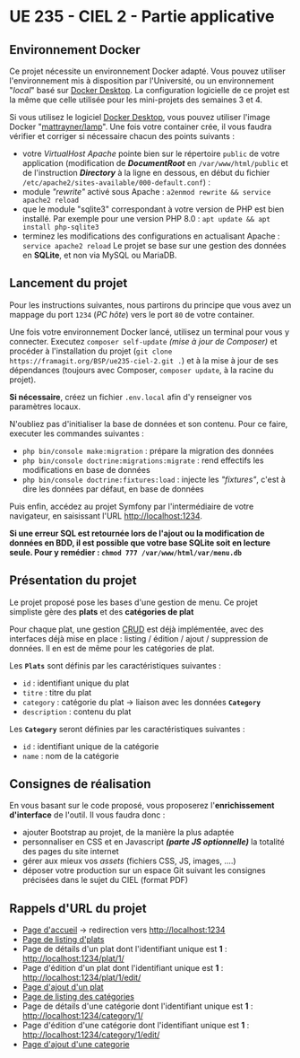 UE 235 - CIEL 2 - Partie applicative
==================================

## Environnement Docker ##

Ce projet nécessite un environnement Docker adapté. Vous pouvez utiliser l'environnement mis à disposition par l'Université, ou un environnement "*local*" basé sur [Docker Desktop](https://docs.docker.com/docker-for-windows/install/). La configuration logicielle de ce projet est la même que celle utilisée pour les mini-projets des semaines 3 et 4.

Si vous utilisez le logiciel [Docker Desktop](https://docs.docker.com/docker-for-windows/install/), vous pouvez utiliser l'image Docker "[mattrayner/lamp](https://hub.docker.com/r/mattrayner/lamp)". Une fois votre container crée, il vous faudra vérifier et corriger si nécessaire chacun des points suivants :
  * votre *VirtualHost Apache* pointe bien sur le répertoire `public` de votre application (modification de ***DocumentRoot*** en `/var/www/html/public` et de l'instruction ***Directory*** à la ligne en dessous, en début du fichier `/etc/apache2/sites-available/000-default.conf`) : 
  * module *"rewrite"* activé sous Apache : `a2enmod rewrite && service apache2 reload` 
  * que le module "sqlite3" correspondant à votre version de PHP est bien installé. Par exemple pour une version PHP 8.0 : `apt update && apt install php-sqlite3`
  * terminez les modifications des configurations en actualisant Apache : `service apache2 reload`
Le projet se base sur une gestion des données en **SQLite**, et non via MySQL ou MariaDB.


## Lancement du projet ##

Pour les instructions suivantes, nous partirons du principe que vous avez un mappage du port `1234` (*PC hôte*) vers le port `80` de votre container.

Une fois votre environnement Docker lancé, utilisez un terminal pour vous y connecter. Executez `composer self-update` *(mise à jour de Composer)* et procéder à l'installation du projet (`git clone https://framagit.org/BSP/ue235-ciel-2.git .`) et à la mise à jour de ses dépendances (toujours avec Composer, `composer update`, à la racine du projet). 

**Si nécessaire**, créez un fichier `.env.local` afin d'y renseigner vos paramètres locaux.

N'oubliez pas d'initialiser la base de données et son contenu. Pour ce faire, executer les commandes suivantes : 
  * `php bin/console make:migration` : prépare la migration des données
  * `php bin/console doctrine:migrations:migrate` : rend effectifs les modifications en base de données
  * `php bin/console doctrine:fixtures:load` : injecte les *"fixtures"*, c'est à dire les données par défaut, en base de données

Puis enfin, accédez au projet Symfony par l'intermédiaire de votre navigateur, en saisissant l'URL [http://localhost:1234](http://localhost:1234). 

**Si une erreur SQL est retournée lors de l'ajout ou la modification de données en BDD, il est possible que votre base SQLite soit en lecture seule. Pour y remédier : `chmod 777 /var/www/html/var/menu.db`**


## Présentation du projet ##

Le projet proposé pose les bases d'une gestion de menu. Ce projet simpliste gère des **plats** et des **catégories de plat**

Pour chaque plat, une gestion [CRUD](https://fr.wikipedia.org/wiki/CRUD) est déjà implémentée, avec des interfaces déjà mise en place : listing / édition / ajout / suppression de données. Il en est de même pour les catégories de plat.

Les **`Plats`** sont définis par les caractéristiques suivantes :
  * `id` : identifiant unique du plat
  * `titre` : titre du plat
  * `category` : catégorie du plat -> liaison avec les données **`Category`**
  * `description` : contenu du plat

Les **`Category`** seront définies par les caractéristiques suivantes : 
  * `id` : identifiant unique de la catégorie
  * `name` : nom de la catégorie


## Consignes de réalisation ##

En vous basant sur le code proposé, vous proposerez l'**enrichissement d'interface** de l'outil. 
Il vous faudra donc : 
  * ajouter Bootstrap au projet, de la manière la plus adaptée
  * personnaliser en CSS et en Javascript ***(parte JS optionnelle)*** la totalité des pages du site internet
  * gérer aux mieux vos *assets* (fichiers CSS, JS, images, ....)
  * déposer votre production sur un espace Git suivant les consignes précisées dans le sujet du CIEL (format PDF)


## Rappels d'URL du projet ##

  * [Page d'accueil](http://localhost:1234) -> redirection vers [http://localhost:1234](http://localhost:1234/plat)
  * [Page de listing d'plats](http://localhost:1234/plat)
  * Page de détails d'un plat dont l'identifiant unique est **1** : [http://localhost:1234/plat/1/](http://localhost:1234/plat/1/)
  * Page d'édition d'un plat dont l'identifiant unique est **1** : [http://localhost:1234/plat/1/edit/](http://localhost:1234/plat/1/edit/)
  * [Page d'ajout d'un plat](http://localhost:1234/plat/new/)
  * [Page de listing des catégories](http://localhost:1234/category)
  * Page de détails d'une catégorie dont l'identifiant unique est **1** : [http://localhost:1234/category/1/](http://localhost:1234/category/1/)
  * Page d'édition d'une catégorie dont l'identifiant unique est **1** : [http://localhost:1234/category/1/edit/](http://localhost:1234/category/1/edit/)
  * [Page d'ajout d'une categorie](http://localhost:1234/category/new/)

